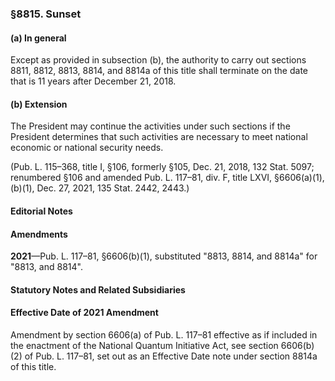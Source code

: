 ### §8815. Sunset ###

#### (a) In general ####

Except as provided in subsection (b), the authority to carry out sections 8811, 8812, 8813, 8814, and 8814a of this title shall terminate on the date that is 11 years after December 21, 2018.

#### (b) Extension ####

The President may continue the activities under such sections if the President determines that such activities are necessary to meet national economic or national security needs.

(Pub. L. 115–368, title I, §106, formerly §105, Dec. 21, 2018, 132 Stat. 5097; renumbered §106 and amended Pub. L. 117–81, div. F, title LXVI, §6606(a)(1), (b)(1), Dec. 27, 2021, 135 Stat. 2442, 2443.)

#### **Editorial Notes** ####

#### Amendments ####

**2021**—Pub. L. 117–81, §6606(b)(1), substituted "8813, 8814, and 8814a" for "8813, and 8814".

#### **Statutory Notes and Related Subsidiaries** ####

#### Effective Date of 2021 Amendment ####

Amendment by section 6606(a) of Pub. L. 117–81 effective as if included in the enactment of the National Quantum Initiative Act, see section 6606(b)(2) of Pub. L. 117–81, set out as an Effective Date note under section 8814a of this title.